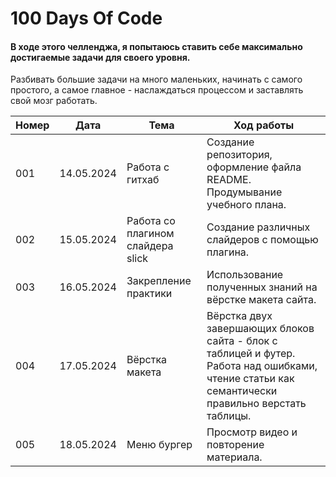 # 100 Days Of Code 
#### В ходе этого челленджа, я попытаюсь ставить себе максимально достигаемые задачи для своего уровня.
Разбивать большие задачи на много маленьких, начинать с самого простого, а самое главное - наслаждаться процессом и заставлять свой мозг работать.

| Номер     | Дата        |     Тема | Ход работы      |
| ---       | ---         |    ----    |   ---     |
| 001        |14.05.2024   |  Работа с гитхаб          |  Создание репозитория, оформление файла README. Продумывание учебного плана.  |
| 002        |15.05.2024   |  Работа со плагином слайдера slick         |  Создание различных слайдеров с помощью плагина.         |
| 003        |16.05.2024   | Закрепление практики   |  Использование полученных знаний на вёрстке макета сайта.
| 004        |17.05.2024   | Вёрстка макета   | Вёрстка двух завершающих блоков сайта - блок с таблицей и футер. Работа над ошибками, чтение статьи как семантически правильно верстать таблицы.
| 005        |18.05.2024   | Меню бургер   | Просмотр видео и повторение материала.